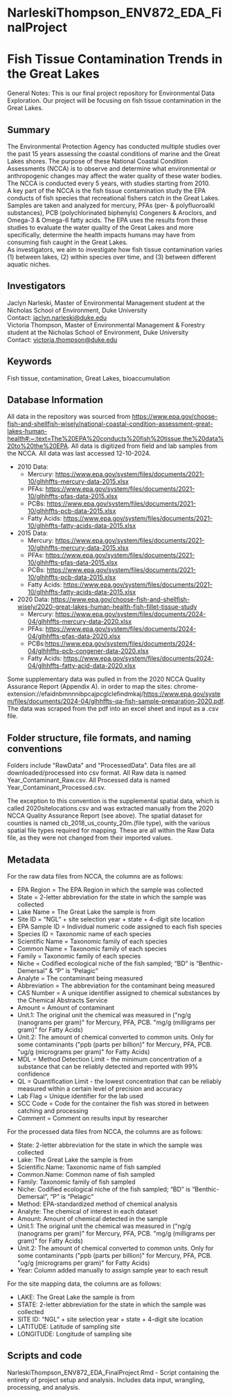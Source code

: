 # NarleskiThompson_ENV872_EDA_FinalProject
# Fish Tissue Contamination Trends in the Great Lakes
General Notes: This is our final project repository for Environmental Data Exploration. Our project will be focusing on fish tissue contamination in the Great Lakes. 

## Summary

The Environmental Protection Agency has conducted multiple studies over the past 15 years assessing the coastal conditions of marine and the Great Lakes shores. The purpose of these National Coastal Condition Assessments (NCCA) is to observe and determine what environmental or anthropogenic changes may affect the water quality of these water bodies. The NCCA is conducted every 5 years, with studies starting from 2010.  
A key part of the NCCA is the fish tissue contamination study the EPA conducts of fish species that recreational fishers catch in the Great Lakes. Samples are taken and analyzed for mercury, PFAs (per- & polyfluoroalkl substances), PCB (polychlorinated biphenyls) Congeners & Aroclors, and Omega-3 & Omega-6 fatty acids. The EPA uses the results from these studies to evaluate the water quality of the Great Lakes and more specifically, determine the health impacts humans may have from consuming fish caught in the Great Lakes.  
As investigators, we aim to investigate how fish tissue contamination varies (1) between lakes, (2) within species over time, and (3) between different aquatic niches. 

## Investigators
Jaclyn Narleski, Master of Environmental Management student at the Nicholas School of Environment, Duke University  
Contact: jaclyn.narleski@duke.edu  
Victoria Thompson, Master of Environmental Management & Forestry student at the Nicholas School of Environment, Duke University  
Contact: victoria.thompson@duke.edu

## Keywords
Fish tissue, contamination, Great Lakes, bioaccumulation

## Database Information
All data in the repository was sourced from https://www.epa.gov/choose-fish-and-shellfish-wisely/national-coastal-condition-assessment-great-lakes-human-health#:~:text=The%20EPA%20conducts%20fish%20tissue,the%20data%20to%20the%20EPA. All data is digitized from field and lab samples from the NCCA. All data was last accessed 12-10-2024.

- 2010 Data:
  - Mercury: https://www.epa.gov/system/files/documents/2021-10/glhhffts-mercury-data-2015.xlsx
  - PFAs: https://www.epa.gov/system/files/documents/2021-10/glhhffts-pfas-data-2015.xlsx
  - PCBs: https://www.epa.gov/system/files/documents/2021-10/glhhffts-pcb-data-2015.xlsx
  - Fatty Acids: https://www.epa.gov/system/files/documents/2021-10/glhhffts-fatty-acids-data-2015.xlsx
- 2015 Data:
  - Mercury: https://www.epa.gov/system/files/documents/2021-10/glhhffts-mercury-data-2015.xlsx
  - PFAs: https://www.epa.gov/system/files/documents/2021-10/glhhffts-pfas-data-2015.xlsx
  - PCBs: https://www.epa.gov/system/files/documents/2021-10/glhhffts-pcb-data-2015.xlsx
  - Fatty Acids: https://www.epa.gov/system/files/documents/2021-10/glhhffts-fatty-acids-data-2015.xlsx
- 2020 Data: https://www.epa.gov/choose-fish-and-shellfish-wisely/2020-great-lakes-human-health-fish-fillet-tissue-study
  - Mercury: https://www.epa.gov/system/files/documents/2024-04/glhhffts-mercury-data-2020.xlsx
  - PFAs: https://www.epa.gov/system/files/documents/2024-04/glhhffts-pfas-data-2020.xlsx
  - PCBs:https://www.epa.gov/system/files/documents/2024-04/glhhffts-pcb-congener-data-2020.xlsx
  - Fatty Acids: https://www.epa.gov/system/files/documents/2024-04/glhhffts-fatty-acid-data-2020.xlsx
 
Some supplementary data was pulled in from the 2020 NCCA Quality Assurance Report (Appendix A). in order to map the sites: chrome-extension://efaidnbmnnnibpcajpcglclefindmkaj/https://www.epa.gov/system/files/documents/2024-04/glhhffts-qa-fish-sample-preparation-2020.pdf. The data was scraped from the pdf into an excel sheet and input as a .csv file.

## Folder structure, file formats, and naming conventions
Folders include "RawData" and "ProcessedData". Data files are all downloaded/processed into csv format. All Raw data is named Year_Contaminant_Raw.csv. All Processed data is named Year_Contaminant_Processed.csv. 

The exception to this convention is the supplemental spatial data, which is called 2020sitelocations.csv and was extracted manually from the 2020 NCCA Quality Assurance Report (see above). The spatial dataset for counties is named cb_2018_us_county_20m.(file type), with the various spatial file types required for mapping. These are all within the Raw Data file, as they were not changed from their imported values. 

## Metadata
For the raw data files from NCCA, the columns are as follows: 
- EPA Region = The EPA Region in which the sample was collected
- State = 2-letter abbreviation for the state in which the sample was collected
- Lake Name = The Great Lake the sample is from
- Site ID = “NGL” + site selection year + state + 4-digit site location
- EPA Sample ID = Individual numeric code assigned to each fish species
- Species ID = Taxonomic name of each species
- Scientific Name = Taxonomic family of each species
- Common Name = Taxonomic family of each species
- Family = Taxonomic family of each species
- Niche = Codified ecological niche of the fish sampled; “BD” is “Benthic-Demersal” & “P” is “Pelagic”
- Analyte = The contaminant being measured
- Abbreviation = The abbreviation for the contaminant being measured
- CAS Number = A unique identifier assigned to chemical substances by the Chemical Abstracts Service
- Amount = Amount of contaminant
- Unit.1:	The original unit the chemical was measured in ("ng/g (nanograms per gram)" for Mercury, PFA, PCB. "mg/g (milligrams per gram)" for Fatty Acids) 
- Unit.2:	The amount of chemical converted to common units. Only for some contaminants ("ppb (parts per billion)" for Mercury, PFA, PCB. "ug/g (micrograms per gram)" for Fatty Acids)
- MDL = Method Detection Limit - the minimum concentration of a substance that can be reliably detected and reported with 99% confidence
- QL = Quantification Limit - the lowest concentration that can be reliably measured within a certain level of precision and accuracy
- Lab Flag = Unique identifier for the lab used
- SCC Code = Code for the container the fish was stored in between catching and processing
- Comment = Comment on results input by researcher

    
For the processed data files from NCCA, the columns are as follows: 
- State:	2-letter abbreviation for the state in which the sample was collected
- Lake:	The Great Lake the sample is from
- Scientific.Name:	Taxonomic name of fish sampled
- Common.Name: Common name of fish sampled
- Family:	Taxonomic family of fish sampled
- Niche:	Codified ecological niche of the fish sampled; “BD” is “Benthic-Demersal”, “P” is “Pelagic”
- Method:	EPA-standardized method of chemical analysis
- Analyte:	The chemical of interest in each dataset
- Amount:	Amount of chemical detected in the sample
- Unit.1:	The original unit the chemical was measured in ("ng/g (nanograms per gram)" for Mercury, PFA, PCB. "mg/g (milligrams per gram)" for Fatty Acids) 
- Unit.2:	The amount of chemical converted to common units. Only for some contaminants ("ppb (parts per billion)" for Mercury, PFA, PCB. "ug/g (micrograms per gram)" for Fatty Acids)
- Year: Column added manually to assign sample year to each result

For the site mapping data, the columns are as follows:
- LAKE: The Great Lake the sample is from
- STATE: 2-letter abbreviation for the state in which the sample was collected
- SITE ID: “NGL” + site selection year + state + 4-digit site location
- LATITUDE: Latitude of sampling site
- LONGITUDE: Longitude of sampling site

## Scripts and code
NarleskiThompson_ENV872_EDA_FinalProject.Rmd - Script containing the entirety of project setup and analysis. Includes data input, wrangling, processing, and analysis.
